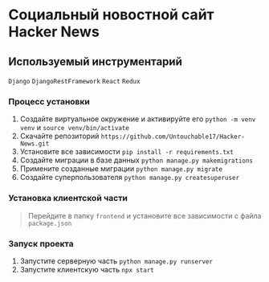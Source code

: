 # Cоциальный новостной сайт Hacker News

## Используемый инструментарий

<span>`Django`</span>
<span>`DjangoRestFramework`</span>
<span>`React`</span>
<span>`Redux`</span>

### Процесс установки 

1. Создайте виртуальное окружение и активируйте его `python -m venv venv` и `source venv/bin/activate`
2. Скачайте репозиторий `https://github.com/Untouchable17/Hacker-News.git`
3. Установите все зависимости `pip install -r requirements.txt`
4. Создайте миграции в базе данных `python manage.py makemigrations`
5. Примените созданные миграции `python manage.py migrate`
6. Создайте суперпользователя `python manage.py createsuperuser`

### Установка клиентской части

> Перейдите в папку `frontend` и установите все зависимости с файла `package.json`


### Запуск проекта

1. Запустите серверную часть `python manage.py runserver`
2. Запустите клиентскую часть `npx start`
